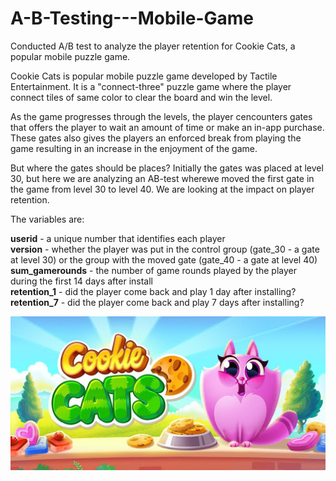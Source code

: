 # A-B-Testing---Mobile-Game
Conducted A/B test to analyze the player retention for Cookie Cats, a popular mobile puzzle game.

Cookie Cats is popular mobile puzzle game developed by Tactile Entertainment. It is a "connect-three" puzzle game where the player connect tiles of same color to clear the board and win the level.

As the game progresses through the levels, the player cencounters gates that offers the player to wait an amount of time or make an in-app purchase. These gates also gives the players an enforced break from playing the game resulting in an increase in the enjoyment of the game.

But where the gates should be places? Initially the gates was placed at level 30, but here we are analyzing an AB-test wherewe moved the first gate in the game from level 30 to level 40. We are looking at the impact on player retention.

The variables are:

**userid** - a unique number that identifies each player<br/>
**version** - whether the player was put in the control group (gate_30 - a gate at level 30) or the group with the moved gate (gate_40 - a gate at level 40)<br/>
**sum_gamerounds** - the number of game rounds played by the player during the first 14 days after install<br/>
**retention_1** - did the player come back and play 1 day after installing?<br/>
**retention_7** - did the player come back and play 7 days after installing?<br/>

![](cookiecats.jpg)
